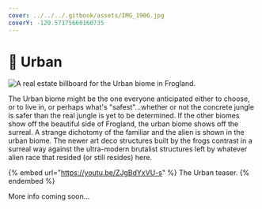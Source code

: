 ```yaml
---
cover: ../../../.gitbook/assets/IMG_1906.jpg
coverY: -120.57175660160735
---
```


# 🏨 Urban

![A real estate billboard for the Urban biome in Frogland. ](https://imgur.com/iYL09zL.jpg)

The Urban biome might be the one everyone anticipated either to choose, or to live in, or perhaps what's "safest"...whether or not the concrete jungle is safer than the real jungle is yet to be determined. If the other biomes show off the beautiful side of Frogland, the urban biome shows off the surreal. A strange dichotomy of the familiar and the alien is shown in the urban biome. The newer art deco structures built by the frogs contrast in a surreal way against the ultra-modern brutalist structures left by whatever alien race that resided (or still resides) here.

{% embed url="https://youtu.be/ZJgBdYxVU-s" %}
The Urban teaser.&#x20;
{% endembed %}

More info coming soon...
